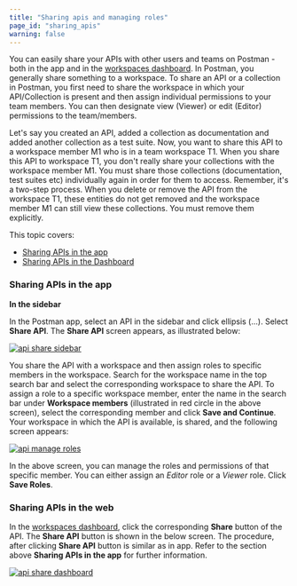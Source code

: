 ```yaml
---
title: "Sharing apis and managing roles"
page_id: "sharing_apis"
warning: false
---
```


You can easily share your APIs with other users and teams on Postman - both in the app and in the [workspaces dashboard](https://app.getpostman.com/dashboard). In Postman, you generally share something to a workspace. To share an API or a collection in Postman, you first need to share the workspace in which your API/Collection is present and then assign individual permissions to your team members. You can then designate view (Viewer) or edit (Editor) permissions to the team/members.

Let's say you created an API, added a collection as documentation and added another collection as a test suite. Now, you want to share this API to a workspace member M1 who is in a team workspace T1. When you share this API to workspace T1, you don't really share your collections with the workspace member M1. You must share those collections (documentation, test suites etc) individually again in order for them to access. Remember, it's a two-step process. When you delete or remove the API from the workspace T1, these entities do not get removed and the workspace member M1 can still view these collections. You must remove them explicitly. 

This topic covers:

* [Sharing APIs in the app](#sharing-apis-in-the-app)
* [Sharing APIs in the Dashboard](#sharing-apis-in-the-dashboard)

### Sharing APIs in the app

**In the sidebar**

In the Postman app, select an API in the sidebar and click ellipsis (...). Select **Share API**. The **Share API** screen appears, as illustrated below:  

[![api share sidebar](https://s3.amazonaws.com/postman-static-getpostman-com/postman-docs/API-Share1.png)](https://s3.amazonaws.com/postman-static-getpostman-com/postman-docs/API-Share1.png)

You share the API with a workspace and then assign roles to specific members in the workspace. Search for the workspace name in the top search bar and select the corresponding workspace to share the API. To assign a role to a specific workspace member, enter the name in the search bar under **Workspace members** (illustrated in red circle in the above screen), select the corresponding member and click **Save and Continue**. Your workspace in which the API is available, is shared, and the following screen appears:

[![api manage roles](https://s3.amazonaws.com/postman-static-getpostman-com/postman-docs/API-Manage-Roles.png)](https://s3.amazonaws.com/postman-static-getpostman-com/postman-docs/API-Manage-Roles.png)

In the above screen, you can manage the roles and permissions of that specific member. You can either assign an *Editor* role or a *Viewer* role. Click **Save Roles**. 

### Sharing APIs in the web

In the [workspaces dashboard](https://app.getpostman.com/dashboard), click the corresponding **Share** button of the API. The **Share API** button is shown in the below screen. The procedure, after clicking **Share API** button is similar as in app. Refer to the section above **Sharing APIs in the app** for further information. 

[![api share dashboard](https://s3.amazonaws.com/postman-static-getpostman-com/postman-docs/API-Share2.png)](https://s3.amazonaws.com/postman-static-getpostman-com/postman-docs/API-Share2.png)